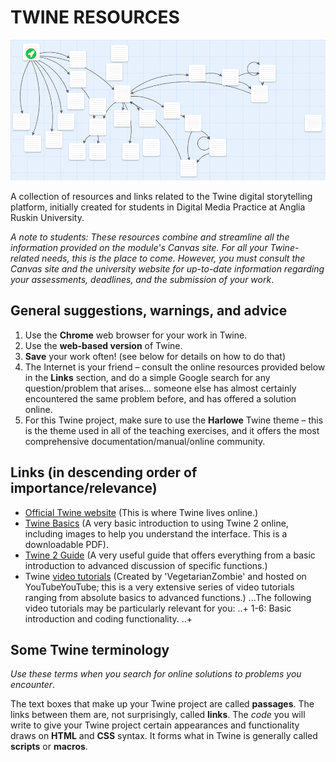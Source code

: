 # TWINE RESOURCES
![birdseye][image]

[image]: https://github.com/st01c/Twine-resources/blob/master/_images/Twine-birdseye01.png

A collection of resources and links related to the Twine digital storytelling platform, initially created for students in Digital Media Practice at Anglia Ruskin University.

_A note to students: These resources combine and streamline all the information provided on the module's Canvas site. For all your Twine-related needs, this is the place to come. However, you must consult the Canvas site and the university website for up-to-date information regarding your assessments, deadlines, and the submission of your work_.

## General suggestions, warnings, and advice
1. Use the **Chrome** web browser for your work in Twine.
2. Use the **web-based version** of Twine.
3. **Save** your work often! (see below for details on how to do that)
4. The Internet is your friend – consult the online resources provided below in the **Links** section, and do a simple Google search for any question/problem that arises... someone else has almost certainly encountered the same problem before, and has offered a solution online.
5. For this Twine project, make sure to use the **Harlowe** Twine theme – this is the theme used in all of the teaching exercises, and it offers the most comprehensive documentation/manual/online community.

## Links (in descending order of importance/relevance)
- [Official Twine website](http://twinery.org/) (This is where Twine lives online.)
- [Twine Basics](https://ackland.org/files/2016/02/Twine-Style-Help-Guide-1-1.pdf) (A very basic introduction to using Twine 2 online, including images to help you understand the interface. This is a downloadable PDF).
- [Twine 2 Guide](http://twinery.org/wiki/twine2:guide) (A very useful guide that offers everything from a basic introduction to advanced discussion of specific functions.)
- Twine [video tutorials](https://www.youtube.com/playlist?list=PLFgjYYTq6xyjBtXJTvEaBTVUWxirY6q24) (Created by 'VegetarianZombie' and hosted on YouTubeYouTube; this is a very extensive series of video tutorials ranging from absolute basics to advanced functions.)
...The following video tutorials may be particularly relevant for you:
..+ 1-6: Basic introduction and coding functionality.
..+  
  

## Some Twine terminology
_Use these terms when you search for online solutions to problems you encounter_.

The text boxes that make up your Twine project are called **passages**. The links between them are, not surprisingly, called **links**. The _code_ you will write to give your Twine project certain appearances and functionality draws on **HTML** and **CSS** syntax. It forms what in Twine is generally called **scripts** or **macros**.
